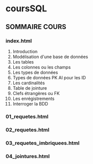 # coursSQL

## SOMMAIRE COURS

### index.html
1. Introduction
2. Modélisation d'une base de données
3. Les tables
4. Les colonnes ou les champs
5. Les types de données
6. Types de données PK AI pour les ID
7. Les cardinalités
8. Table de jointure
9. Clefs étrangères ou FK
10. Les enrégistrements
11. Interroger la BDD
### 01_requetes.html
### 02_requetes.html
### 03_requetes_imbriquees.html
### 04_jointures.html
